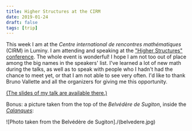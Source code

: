 ```yaml
---
title: Higher Structures at the CIRM
date: 2019-01-24
draft: false
tags: [trip]
---
```


This week I am at the _Centre international de rencontres mathématiques_ (CIRM) in Luminy.
I am attending and speaking at the ["Higher Structures" conference](https://conferences.cirm-math.fr/1959.html).
The whole event is wonderful!
I hope I am not too out of place among the big names in the speakers' list.
I've learned a lot of new math during the talks, as well as to speak with people who I hadn't had the chance to meet yet, or that I am not able to see very often.
I'd like to thank Bruno Vallette and all the organizers for giving me this opportunity.


[(The slides of my talk are available there.)](/talk/cirm18)

Bonus: a picture taken from the top of the *Belvédère de Sugiton*, inside the [*Calanques*](https://en.wikipedia.org/wiki/Massif_des_Calanques):

![Photo taken from the Belvédère de Sugiton]./(belvedere.jpg)
